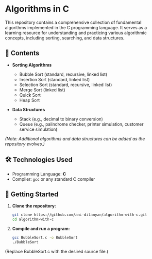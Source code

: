 # Algorithms in C

This repository contains a comprehensive collection of fundamental algorithms implemented in the C programming language. It serves as a learning resource for understanding and practicing various algorithmic concepts, including sorting, searching, and data structures.

## 📂 Contents

- **Sorting Algorithms**
  - Bubble Sort (standard, recursive, linked list)
  - Insertion Sort (standard, linked list)
  - Selection Sort (standard, recursive, linked list)
  - Merge Sort (linked list)
  - Quick Sort
  - Heap Sort

- **Data Structures**
  - Stack (e.g., decimal to binary conversion)
  - Queue (e.g., palindrome checker, printer simulation, customer service simulation)

*(Note: Additional algorithms and data structures can be added as the repository evolves.)*

## 🛠️ Technologies Used

- Programming Language: **C**
- Compiler: `gcc` or any standard C compiler

## 🚀 Getting Started

1. **Clone the repository:**
   ```bash
   git clone https://github.com/ani-dilanyan/algorithm-with-c.git
   cd algorithm-with-c
2. **Compile and run a program:**
   ```bash
   gcc BubbleSort.c -o BubbleSort
   ./BubbleSort

  (Replace BubbleSort.c with the desired source file.)
